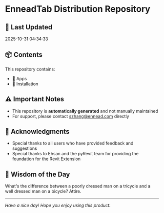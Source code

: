 # EnneadTab Distribution Repository

## 📅 Last Updated
2025-10-31 04:34:33



## 📦 Contents
This repository contains:
- 📂 Apps
- 📂 Installation

## ⚠️ Important Notes
- This repository is **automatically generated** and not manually maintained
- For support, please contact szhang@ennead.com directly

## 🙏 Acknowledgments
- Special thanks to all users who have provided feedback and suggestions
- Special thanks to Ehsan and the pyRevit team for providing the foundation for the Revit Extension

## 💭 Wisdom of the Day
What's the difference between a poorly dressed man on a tricycle and a well dressed man on a bicycle? Attire.

---
*Have a nice day! Hope you enjoy using this product.*
